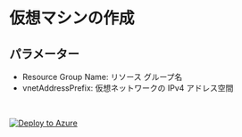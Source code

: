 # 仮想マシンの作成

## パラメーター
- Resource Group Name: リソース グループ名
- vnetAddressPrefix: 仮想ネットワークの IPv4 アドレス空間

<br />

[![Deploy to Azure](https://aka.ms/deploytoazurebutton)](https://portal.azure.com/#create/Microsoft.Template/uri/https%3A%2F%2Fraw.githubusercontent.com%2Fhiroyay-ms%2FServer-Migration-Hands-on-Lab%2Fhiroyay%2FHands-on%2520lab%2Fazure-templates%2F04-virtual-machines%2Fvm-deploy.json)
